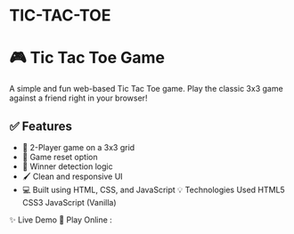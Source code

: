 # TIC-TAC-TOE
# 🎮 Tic Tac Toe Game

A simple and fun web-based Tic Tac Toe game. Play the classic 3x3 game against a friend right in your browser!

## ✅ Features

- 🧩 2-Player game on a 3x3 grid
- 🔄 Game reset option
- 🎯 Winner detection logic
- 🖌️ Clean and responsive UI
- 💻 Built using HTML, CSS, and JavaScript
💡 Technologies Used
HTML5
CSS3
JavaScript (Vanilla)

✨ Live Demo
🔗 Play Online :

